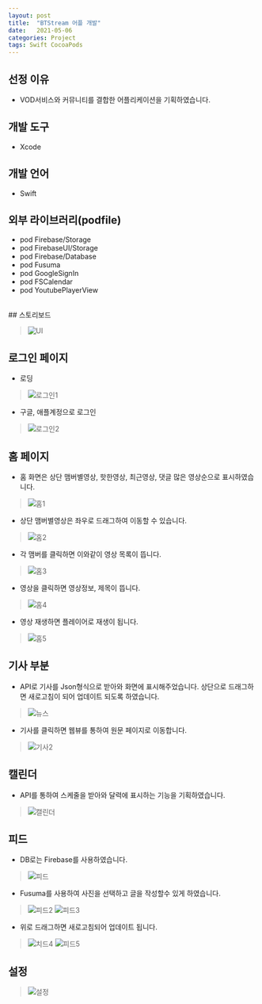 ```yaml
---
layout: post
title:  "BTStream 어플 개발"
date:   2021-05-06
categories: Project
tags: Swift CocoaPods
---
```


## 선정 이유
- VOD서비스와 커뮤니티를 결합한 어플리케이션을 기획하였습니다.

## 개발 도구
- Xcode

## 개발 언어
- Swift

## 외부 라이브러리(podfile)
- pod Firebase/Storage
- pod FirebaseUI/Storage
- pod Firebase/Database
- pod Fusuma
- pod GoogleSignIn
- pod FSCalendar
- pod YoutubePlayerView

<br>
## 스토리보드

> ![UI](https://user-images.githubusercontent.com/20594299/117131778-db626080-addc-11eb-95bb-77672b3a50e1.PNG)

## 로그인 페이지
- 로딩
> ![로그인1](https://user-images.githubusercontent.com/20594299/117131360-4f503900-addc-11eb-99f3-d721efa06a1c.PNG)

- 구글, 애플계정으로 로그인
> ![로그인2](https://user-images.githubusercontent.com/20594299/117131362-4fe8cf80-addc-11eb-9c26-d48e4fec9f58.PNG)

## 홈 페이지
- 홈 화면은 상단 맴버별영상, 핫한영상, 최근영상, 댓글 많은 영상순으로 표시하였습니다.
> ![홈1](https://user-images.githubusercontent.com/20594299/117131385-5414ed00-addc-11eb-9c94-9b3288b34865.PNG)

- 상단 맴버별영상은 좌우로 드래그하여 이동할 수 있습니다.
> ![홈2](https://user-images.githubusercontent.com/20594299/117131388-54ad8380-addc-11eb-9915-da9335e488dc.PNG)

- 각 맴버를 클릭하면 이와같이 영상 목록이 뜹니다.
> ![홈3](https://user-images.githubusercontent.com/20594299/117131390-54ad8380-addc-11eb-8245-09593ec32b04.PNG)

- 영상을 클릭하면 영상정보, 제목이 뜹니다.
> ![홈4](https://user-images.githubusercontent.com/20594299/117131392-55461a00-addc-11eb-9446-bf8ec7991f81.PNG)

- 영상 재생하면 플레이어로 재생이 됩니다.
> ![홈5](https://user-images.githubusercontent.com/20594299/117131395-55deb080-addc-11eb-8f01-b484002daa50.PNG)

## 기사 부분
- API로 기사를 Json형식으로 받아와 화면에 표시해주었습니다. 상단으로 드래그하면 새로고침이 되어 업데이트 되도록 하였습니다.
> ![뉴스](https://user-images.githubusercontent.com/20594299/117131357-4eb7a280-addc-11eb-86e5-efd90478628a.PNG)

- 기사를 클릭하면 웹뷰를 통하여 원문 페이지로 이동합니다.
> ![기사2](https://user-images.githubusercontent.com/20594299/117131355-4e1f0c00-addc-11eb-86c8-4bca241cada1.PNG)

## 캘린더
- API를 통하여 스케줄을 받아와 달력에 표시하는 기능을 기획하였습니다.
> ![캘린더](https://user-images.githubusercontent.com/20594299/117131367-50816600-addc-11eb-9b12-f464bd699d9d.PNG)

## 피드
- DB로는 Firebase를 사용하였습니다.
> ![피드](https://user-images.githubusercontent.com/20594299/117131370-5119fc80-addc-11eb-946d-ea18790bb56b.PNG)

- Fusuma를 사용하여 사진을 선택하고 글을 작성할수 있게 하였습니다.
> ![피드2](https://user-images.githubusercontent.com/20594299/117131371-5119fc80-addc-11eb-90ff-e0183db6a3f3.PNG)
> ![피드3](https://user-images.githubusercontent.com/20594299/117131376-52e3c000-addc-11eb-959a-f92a4b23eb99.PNG)

- 위로 드래그하면 새로고침되어 업데이트 됩니다.
> ![치드4](https://user-images.githubusercontent.com/20594299/117131366-50816600-addc-11eb-8a53-4886aefc2585.PNG)
> ![피드5](https://user-images.githubusercontent.com/20594299/117131379-537c5680-addc-11eb-8026-e1fd13bab93f.PNG)

## 설정
> ![설정](https://user-images.githubusercontent.com/20594299/117131363-4fe8cf80-addc-11eb-8658-1dba74d426a7.PNG)
